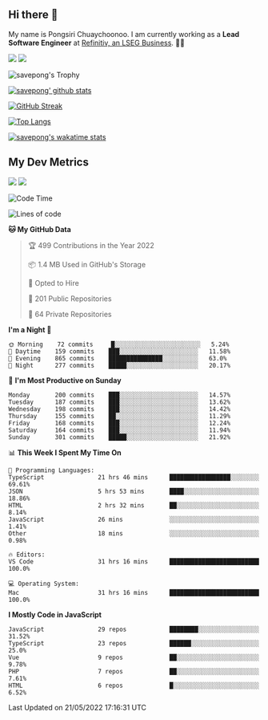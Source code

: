 ## Hi there 👋

My name is Pongsiri Chuaychoonoo. I am currently working as a **Lead Software Engineer** at [Refinitiv, an LSEG Business](https://www.refinitiv.com). 👨‍💻

[<img src="https://img.shields.io/badge/savepong.com-%230077B5.svg?&style=for-the-badge&color=81e6d9" />](https://savepong.com)
[<img src="https://img.shields.io/badge/linkedin-%230077B5.svg?&style=for-the-badge&logo=linkedin&logoColor=white" />](https://www.linkedin.com/in/savepong)

![savepong's Trophy](https://github-profile-trophy.vercel.app/?username=savepong&theme=flat&rank=SECRET,SSS,SS,S,AAA,AA,A&margin-w=15&no-bg=true&no-frame=true)

[![savepong' github stats](https://github-readme-stats.vercel.app/api?username=savepong&show_icons=true&count_private=true&theme=gotham&hide_border=true&bg_color=00000000&text_color=768390FF)](https://savepong.com/posts/stats)

[![GitHub Streak](https://github-readme-streak-stats.herokuapp.com?user=savepong&theme=gotham&hide_border=true&background=00000000&dates=768390FF)](https://savepong.com/posts/stats)

[![Top Langs](https://github-readme-stats.vercel.app/api/top-langs/?username=savepong&layout=compact&langs_count=10&theme=gotham&hide_border=true&bg_color=00000000&text_color=768390FF)](https://savepong.com/posts/stats)

[![savepong's wakatime stats](https://github-readme-stats.vercel.app/api/wakatime?username=@savepong&layout=default&theme=gotham&hide_border=true&bg_color=00000000&text_color=768390FF)](https://savepong.com/posts/stats)

## My Dev Metrics

[![](https://komarev.com/ghpvc/?username=savepong&color=blue&label=Profile%20Views)](https://github.com/savepong)
[![](https://img.shields.io/github/followers/savepong?label=GitHub%20Followers)](https://github.com/savepong)

<!--START_SECTION:waka-->
![Code Time](http://img.shields.io/badge/Code%20Time-0%20secs-blue)

![Lines of code](https://img.shields.io/badge/From%20Hello%20World%20I%27ve%20Written-4%20Million%20lines%20of%20code-blue)

**🐱 My GitHub Data** 

> 🏆 499 Contributions in the Year 2022
 > 
> 📦 1.4 MB Used in GitHub's Storage 
 > 
> 💼 Opted to Hire
 > 
> 📜 201 Public Repositories 
 > 
> 🔑 64 Private Repositories  
 > 
**I'm a Night 🦉** 

```text
🌞 Morning    72 commits     █░░░░░░░░░░░░░░░░░░░░░░░░   5.24% 
🌆 Daytime    159 commits    ███░░░░░░░░░░░░░░░░░░░░░░   11.58% 
🌃 Evening    865 commits    ███████████████░░░░░░░░░░   63.0% 
🌙 Night      277 commits    █████░░░░░░░░░░░░░░░░░░░░   20.17%

```
📅 **I'm Most Productive on Sunday** 

```text
Monday       200 commits    ███░░░░░░░░░░░░░░░░░░░░░░   14.57% 
Tuesday      187 commits    ███░░░░░░░░░░░░░░░░░░░░░░   13.62% 
Wednesday    198 commits    ███░░░░░░░░░░░░░░░░░░░░░░   14.42% 
Thursday     155 commits    ██░░░░░░░░░░░░░░░░░░░░░░░   11.29% 
Friday       168 commits    ███░░░░░░░░░░░░░░░░░░░░░░   12.24% 
Saturday     164 commits    ███░░░░░░░░░░░░░░░░░░░░░░   11.94% 
Sunday       301 commits    █████░░░░░░░░░░░░░░░░░░░░   21.92%

```


📊 **This Week I Spent My Time On** 

```text
💬 Programming Languages: 
TypeScript               21 hrs 46 mins      █████████████████░░░░░░░░   69.61% 
JSON                     5 hrs 53 mins       ████░░░░░░░░░░░░░░░░░░░░░   18.86% 
HTML                     2 hrs 32 mins       ██░░░░░░░░░░░░░░░░░░░░░░░   8.14% 
JavaScript               26 mins             ░░░░░░░░░░░░░░░░░░░░░░░░░   1.41% 
Other                    18 mins             ░░░░░░░░░░░░░░░░░░░░░░░░░   0.98%

🔥 Editors: 
VS Code                  31 hrs 16 mins      █████████████████████████   100.0%

💻 Operating System: 
Mac                      31 hrs 16 mins      █████████████████████████   100.0%

```

**I Mostly Code in JavaScript** 

```text
JavaScript               29 repos            ████████░░░░░░░░░░░░░░░░░   31.52% 
TypeScript               23 repos            ██████░░░░░░░░░░░░░░░░░░░   25.0% 
Vue                      9 repos             ██░░░░░░░░░░░░░░░░░░░░░░░   9.78% 
PHP                      7 repos             ██░░░░░░░░░░░░░░░░░░░░░░░   7.61% 
HTML                     6 repos             █░░░░░░░░░░░░░░░░░░░░░░░░   6.52%

```



 Last Updated on 21/05/2022 17:16:31 UTC
<!--END_SECTION:waka-->

<!--
**savepong/savepong** is a ✨ _special_ ✨ repository because its `README.md` (this file) appears on your GitHub profile.

Here are some ideas to get you started:

- 🔭 I’m currently working on WebComponents and TypeScript.
- 🌱 I’m currently learning ...
- 👯 I’m looking to collaborate on ...
- 🤔 I’m looking for help with ...
- 💬 Ask me about ...
- 📫 How to reach me: ...
- 😄 Pronouns: ...
- ⚡ Fun fact: ...
-->
